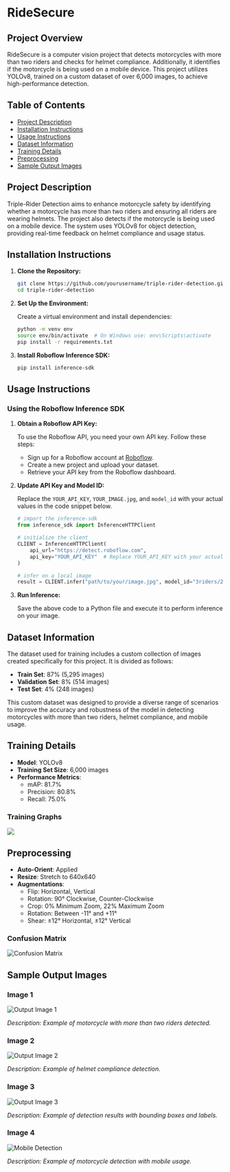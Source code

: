 # RideSecure

## Project Overview

RideSecure is a computer vision project that detects motorcycles with more than two riders and checks for helmet compliance. Additionally, it identifies if the motorcycle is being used on a mobile device. This project utilizes YOLOv8, trained on a custom dataset of over 6,000 images, to achieve high-performance detection.

## Table of Contents

- [Project Description](#project-description)
- [Installation Instructions](#installation-instructions)
- [Usage Instructions](#usage-instructions)
- [Dataset Information](#dataset-information)
- [Training Details](#training-details)
- [Preprocessing](#preprocessing)
- [Sample Output Images](#sample-output-images)


## Project Description

Triple-Rider Detection aims to enhance motorcycle safety by identifying whether a motorcycle has more than two riders and ensuring all riders are wearing helmets. The project also detects if the motorcycle is being used on a mobile device. The system uses YOLOv8 for object detection, providing real-time feedback on helmet compliance and usage status.

## Installation Instructions

1. **Clone the Repository:**

    ```bash
    git clone https://github.com/yourusername/triple-rider-detection.git
    cd triple-rider-detection
    ```

2. **Set Up the Environment:**

    Create a virtual environment and install dependencies:

    ```bash
    python -m venv env
    source env/bin/activate  # On Windows use: env\Scripts\activate
    pip install -r requirements.txt
    ```

3. **Install Roboflow Inference SDK:**

    ```bash
    pip install inference-sdk
    ```

## Usage Instructions

### Using the Roboflow Inference SDK

1. **Obtain a Roboflow API Key:**

    To use the Roboflow API, you need your own API key. Follow these steps:
    
    - Sign up for a Roboflow account at [Roboflow](https://roboflow.com/).
    - Create a new project and upload your dataset.
    - Retrieve your API key from the Roboflow dashboard.

2. **Update API Key and Model ID:**

    Replace the `YOUR_API_KEY`, `YOUR_IMAGE.jpg`, and `model_id` with your actual values in the code snippet below.

    ```python
    # import the inference-sdk
    from inference_sdk import InferenceHTTPClient

    # initialize the client
    CLIENT = InferenceHTTPClient(
        api_url="https://detect.roboflow.com",
        api_key="YOUR_API_KEY"  # Replace YOUR_API_KEY with your actual API key
    )

    # infer on a local image
    result = CLIENT.infer("path/to/your/image.jpg", model_id="3riders/2")
    ```

3. **Run Inference:**

    Save the above code to a Python file and execute it to perform inference on your image.

## Dataset Information

The dataset used for training includes a custom collection of images created specifically for this project. It is divided as follows:

- **Train Set**: 87% (5,295 images)
- **Validation Set**: 8% (514 images)
- **Test Set**: 4% (248 images)

This custom dataset was designed to provide a diverse range of scenarios to improve the accuracy and robustness of the model in detecting motorcycles with more than two riders, helmet compliance, and mobile usage.

## Training Details

- **Model**: YOLOv8
- **Training Set Size**: 6,000 images
- **Performance Metrics**:
  - mAP: 81.7%
  - Precision: 80.8%
  - Recall: 75.0%

### Training Graphs


![](images/t.png)

## Preprocessing

- **Auto-Orient**: Applied
- **Resize**: Stretch to 640x640
- **Augmentations**:
  - Flip: Horizontal, Vertical
  - Rotation: 90° Clockwise, Counter-Clockwise
  - Crop: 0% Minimum Zoom, 22% Maximum Zoom
  - Rotation: Between -11° and +11°
  - Shear: ±12° Horizontal, ±12° Vertical

### Confusion Matrix

![Confusion Matrix](images/c.png)

## Sample Output Images

### Image 1

![Output Image 1](images/r1.png)

*Description: Example of motorcycle with more than two riders detected.*

### Image 2

![Output Image 2](images/fverw.png)

*Description: Example of helmet compliance detection.*

### Image 3

![Output Image 3](images/tr.png)

*Description: Example of detection results with bounding boxes and labels.*

### Image 4

![Mobile Detection](images/m.png)

*Description: Example of motorcycle detection with mobile usage.*



